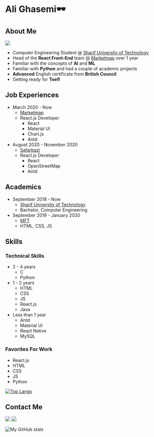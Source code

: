
# Ali Ghasemi🕶️

## About Me

[![](https://img.shields.io/badge/Website-alighasemi-red)](https://amirhallaji.com)

* Computer Engineering Student @ [Sharif University of Technology][sharifLink]
* Head of the **React Front-End** team @ [Marketmap][marketMapLink] over 1 year
* Familiar with the concepts of **AI** and **ML**
* Familiar with **Python** and had a couple of academic projects
* **Advanced** English certificate from **British Council**
* Getting ready for **Toefl**

## Job Experiences

* March 2020 - Now
  * [Marketmap][marketMapLink]
  * React.js Developer
    * React
    * Material UI
    * Chart.js
    * Antd
* August 2020 - November 2020
  * [Safarbazi][safarbaziLink]
  * React.js Developer
    * React
    * OpenStreetMap
    * Antd

## Academics

* September 2018 - Now
  * [Sharif University of Technology][sharifLink]
  * Bachelor, Computer Engineering
* September 2019 - January 2020
  * [MFT][mftLink]
  * HTML, CSS, JS

## Skills

### Technical Skills

* 2 - 4 years
  * C
  * Python
* 1 - 2 years
  * HTML
  * CSS
  * JS
  * React.js
  * Java
* Less than 1 year
  * Antd
  * Material UI
  * React Native
  * MySQL

### Favorites For Work

* React.js
* HTML
* CSS
* JS
* Python

[![Top Langs](https://github-readme-stats.vercel.app/api/top-langs/?username=hesanghasemi&layout=compact)](https://github.com/anuraghazra/github-readme-stats)

## Contact Me

[![](https://img.shields.io/badge/Email-hesanghasemi99@gmail.com-orange)](mailto:hesanghasemi99@gmail.com)  [![](https://img.shields.io/badge/Telegram-Ali_Ghasemi-blue)](https://t.me/Hesan_G)

![My GitHub stats](https://github-readme-stats.vercel.app/api?username=hesanghasemi&theme=blue-green&show_icons=true)

[sharifLink]: http://www.sharif.ir/home
[marketMapLink]: https://marketmap.org/fa
[safarbaziLink]: https://www.safarbazi.com/
[mftLink]: https://www.mftplus.com/